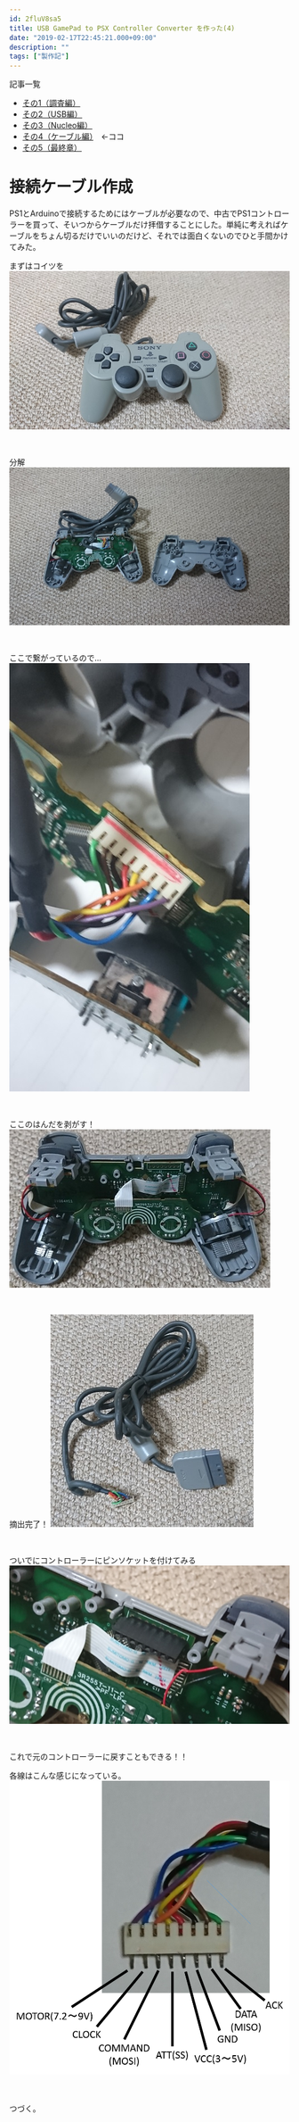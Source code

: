 ```yaml
---
id: 2fluV8sa5
title: USB GamePad to PSX Controller Converter を作った(4)
date: "2019-02-17T22:45:21.000+09:00"
description: ""
tags: ["製作記"]
---
```


記事一覧
- [その1（調査編）](/posts/mmx5El0Si)
- [その2（USB編）](/posts/2stNWIQ7Z)
- [その3（Nucleo編）](/posts/vORCOiXb_)
- [その4（ケーブル編）](/posts/2fluV8sa5)　←ココ
- [その5（最終章）](/posts/kuG0eT691)

# 接続ケーブル作成
PS1とArduinoで接続するためにはケーブルが必要なので、中古でPS1コントローラーを買って、そいつからケーブルだけ拝借することにした。単純に考えればケーブルをちょん切るだけでいいのだけど、それでは面白くないのでひと手間かけてみた。

まずはコイツを
![](./pic01.JPG)

<br>

分解
![](./pic02.JPG)

<br>

ここで繋がっているので…
![](./pic03.JPG)

<br>

ここのはんだを剥がす！
![](./pic04.JPG)

<br>

摘出完了！
![](./pic05.JPG)

<br>

ついでにコントローラーにピンソケットを付けてみる
![](./pic06.JPG)

<br>

これで元のコントローラーに戻すこともできる！！  

各線はこんな感じになっている。
![](./pic07.png)

<br>
<br>
つづく。